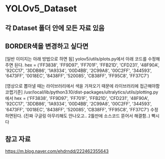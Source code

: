 # YOLOv5_Dataset

## 각 Dataset 폴더 안에 모든 자료 있음

## BORDER색을 변경하고 싶다면
[일반 이미지는 아래 방법으로 하면 됨]
yolov5/utils/plots.py에서 아래 코드를 수정해주면 된다.
 hex = ('FF3838', 'FF9D97', 'FF701F', 'FFB21D', 'CFD231', '48F90A', '92CC17', '3DDB86', '1A9334', '00D4BB', 
        '2C99A8', '00C2FF', '344593', '6473FF', '0018EC', '8438FF', '520085', 'CB38FF', 'FF95C8', 'FF37C7') 

[영상으로 뽑아낼 때는 라이브러리에서 색을 가져오기 때문에 라이브러리에 접근해야함 코랩기준]
/usr/local/lib/python3.10/dist-packages/ultralytics/utils/plotting.py에서
hex = ('FF3838', 'FF9D97', 'FF701F', 'FFB21D', 'CFD231', '48F90A', '92CC17', '3DDB86', '1A9334', '00D4BB', 
        '2C99A8', '00C2FF', '344593', '6473FF', '0018EC', '8438FF', '520085', 'CB38FF', 'FF95C8', 'FF37C7') 
수정하면된다. (진짜 구글링 아무리해도 안나오고.. 2틀만에 소스코드 뜯어서 해결함..) 빡시다

## 참고 자료
https://m.blog.naver.com/ehdrndd/222462355643
